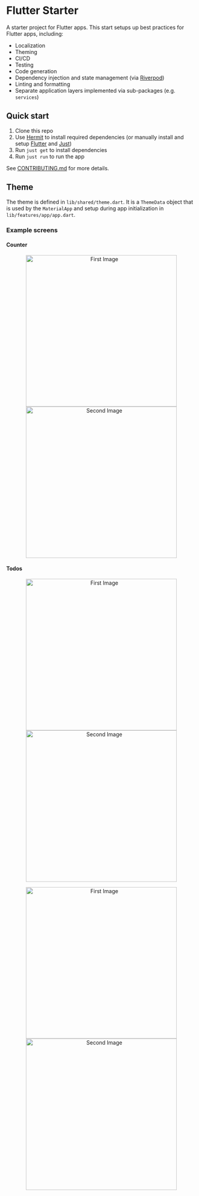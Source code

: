 # Flutter Starter

A starter project for Flutter apps. This start setups up best practices for Flutter apps, including:
* Localization
* Theming
* CI/CD
* Testing
* Code generation
* Dependency injection and state management (via [Riverpod](https://riverpod.dev/))
* Linting and formatting
* Separate application layers implemented via sub-packages (e.g. `services`)

## Quick start

1. Clone this repo
2. Use [Hermit](https://cashapp.github.io/hermit/usage/get-started/) to install required dependencies (or manually install and setup [Flutter](https://docs.flutter.dev/get-started/install) and [Just](https://github.com/casey/just))
3. Run `just get` to install dependencies
4. Run `just run` to run the app

See [CONTRIBUTING.md](./CONTRIBUTING.md) for more details.


## Theme

The theme is defined in `lib/shared/theme.dart`. It is a `ThemeData` object that is used by the `MaterialApp` and setup during app initialization in  `lib/features/app/app.dart`.

### Example screens

#### Counter
<p align="center">
  <img src="docs/counter-light.png" alt="First Image" width="400" />
  <img src="docs/counter-dark.png" alt="Second Image" width="400" />
</p>

#### Todos
<p align="center">
  <img src="docs/todos-light.png" alt="First Image" width="400" />
  <img src="docs/todos-dark.png" alt="Second Image" width="400" />
</p>

<p align="center">
  <img src="docs/todo-light.png" alt="First Image" width="400" />
  <img src="docs/todo-dark.png" alt="Second Image" width="400" />
</p>

